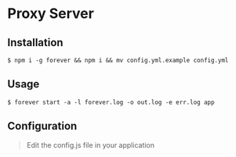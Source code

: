 # Proxy Server

## Installation

```shell
$ npm i -g forever && npm i && mv config.yml.example config.yml
```

## Usage

```shell
$ forever start -a -l forever.log -o out.log -e err.log app
```

## Configuration

> Edit the config.js file in your application
